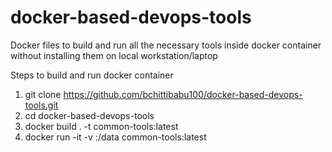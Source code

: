# docker-based-devops-tools
Docker files to build and run all the necessary tools inside docker container without installing them on local workstation/laptop

Steps to build and run docker container
1. git clone https://github.com/bchittibabu100/docker-based-devops-tools.git
2. cd docker-based-devops-tools
3. docker build . -t common-tools:latest
4. docker run -it -v <local-workspace-folder-to-mount>:/data common-tools:latest
